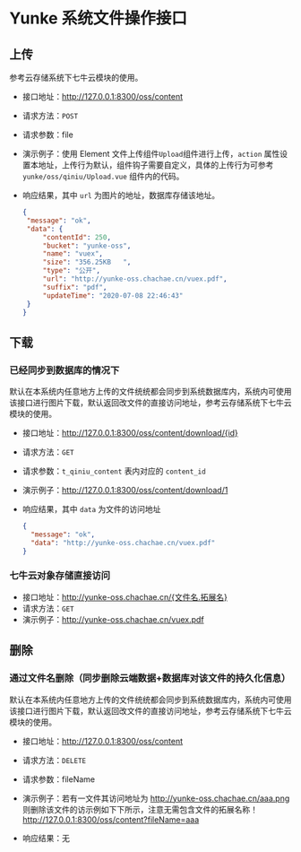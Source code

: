# Yunke 系统文件操作接口

## 上传

参考云存储系统下七牛云模块的使用。

- 接口地址：http://127.0.0.1:8300/oss/content

- 请求方法：<code>POST</code>

- 请求参数：file

- 演示例子：使用 Element 文件上传组件<code>Upload</code>组件进行上传，<code>action</code> 属性设置本地址，上传行为默认，组件钩子需要自定义，具体的上传行为可参考  <code>yunke/oss/qiniu/Upload.vue</code> 组件内的代码。

- 响应结果，其中 <code>url</code> 为图片的地址，数据库存储该地址。

   ```json
   {
   	"message": "ok",
   	"data": {
   		"contentId": 250,
   		"bucket": "yunke-oss",
   		"name": "vuex",
   		"size": "356.25KB   ",
   		"type": "公开",
   		"url": "http://yunke-oss.chachae.cn/vuex.pdf",
   		"suffix": "pdf",
   		"updateTime": "2020-07-08 22:46:43"
   	}
   }
   ```



## 下载

### 已经同步到数据库的情况下

默认在本系统内任意地方上传的文件统统都会同步到系统数据库内，系统内可使用该接口进行图片下载，默认返回改文件的直接访问地址，参考云存储系统下七牛云模块的使用。

- 接口地址：http://127.0.0.1:8300/oss/content/download/{id}

- 请求方法：<code>GET</code>

- 请求参数：<code>t_qiniu_content</code> 表内对应的 <code>content_id</code>

- 演示例子：http://127.0.0.1:8300/oss/content/download/1

- 响应结果，其中 <code>data</code> 为文件的访问地址

  ```json
  {
  	"message": "ok",
  	"data": "http://yunke-oss.chachae.cn/vuex.pdf"
  }
  ```

### 七牛云对象存储直接访问

- 接口地址：http://yunke-oss.chachae.cn/{文件名.拓展名}
- 请求方法：<code>GET</code>
- 演示例子：http://yunke-oss.chachae.cn/vuex.pdf

## 删除

### 通过文件名删除（同步删除云端数据+数据库对该文件的持久化信息）

默认在本系统内任意地方上传的文件统统都会同步到系统数据库内，系统内可使用该接口进行图片下载，默认返回改文件的直接访问地址，参考云存储系统下七牛云模块的使用。

- 接口地址：http://127.0.0.1:8300/oss/content

- 请求方法：<code>DELETE</code>

- 请求参数：fileName

- 演示例子：若有一文件其访问地址为 http://yunke-oss.chachae.cn/aaa.png 则删除该文件的访示例如下下所示，注意无需包含文件的拓展名称！http://127.0.0.1:8300/oss/content?fileName=aaa

- 响应结果：无